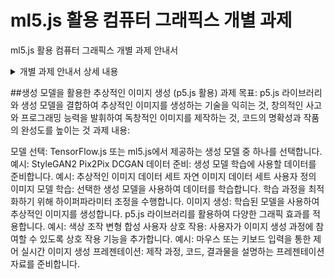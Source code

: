 # ml5.js 활용 컴퓨터 그래픽스 개별 과제

 ml5.js 활용 컴퓨터 그래픽스 개별 과제 안내서

<details>
 
 <summary>개별 과제 안내서 상세 내용</summary>
1. 개요



본 과제는 ml5.js 라이브러리를 활용하여 컴퓨터 그래픽스 효과를 구현하는 개별 과제입니다. ml5.js는 웹 브라우저에서 머신러닝 모델을 실행할 수 있도록 지원하는 JavaScript 라이브러리입니다. 

 

이 과제를 통해 학생들은 ml5.js 라이브러리의 다양한 기능을 활용하여 창의적인 컴퓨터 그래픽스 효과를 만들고, 머신러닝 기술과 컴퓨터 그래픽스의 결합을 경험하며, 문제 해결 능력과 창의력을 향상시킬 수 있습니다.

 

2. 목표

 

* ml5.js 라이브러리의 다양한 기능 활용법 익히기

* 창의적이고 흥미로운 컴퓨터 그래픽스 효과 구현

* 머신러닝 기술과 컴퓨터 그래픽스의 결합 경험

* 문제 해결 능력 및 창의력 향상

 

3. 과제 내용

 

1. 프로젝트 아이디어 선정:

 

    * ml5.js 라이브러리가 제공하는 다양한 기능들을 활용하여 창의적이고 흥미로운 컴퓨터 그래픽스 효과 아이디어를 선택합니다.

    * 예시:

        * 이미지 변형: 이미지 왜곡, 모자이크 효과, 스타일 변환

        * 애니메이션: 이미지 애니메이션, 3D 모델 애니메이션

        * 상호 작용: 웹캠 입력 활용, 터치 입력 활용

        * 창의적인 효과: 예술적 표현, 게임 효과

 

2. 프로젝트 계획 수립:

 

    * 선정된 아이디어를 구체적인 프로젝트 계획으로 작성합니다.

    * 프로젝트 계획에는 다음 내용이 포함되어야 합니다:

        * 프로젝트 목표 및 효과

        * 사용할 ml5.js 라이브러리 기능

        * 필요한 데이터 및 데이터 수집 방법

        * 개발 환경 및 도구

        * 예상 소요 시간

        * 평가 기준

 

3. 프로젝트 개발:

 

    * 프로젝트 계획에 따라 웹 기반 컴퓨터 그래픽스 애플리케이션을 개발합니다.

    * ml5.js 라이브러리의 다양한 기능을 활용하여 아이디어를 구현합니다.

    * 코드 작성 시 코드 가독성, 효율성, 보안성을 고려합니다.

 

4. 프로젝트 평가:

 

    * 완성된 웹 기반 컴퓨터 그래픽스 애플리케이션을 평가합니다.

    * 평가 기준은 다음과 같습니다:

        * 효과 완성도 및 시각적 매력

        * 코드 품질 및 디자인

        * 창의성 및 흥미도

        * 사용자 편의성 및 접근성

        * 발표 및 문서 작성

 

4. 평가 기준

 

* 효과 완성도 및 시각적 매력 (40%)

* 코드 품질 및 디자인 (30%)

* 창의성 및 흥미도 (20%)

* 사용자 편의성 및 접근성 (10%)

 

5. 참고 자료

 

* ml5.js 공식 웹사이트: [https://ml5js.org/](https://ml5js.org/)

* ml5.js 튜토리얼: [https://learn.ml5js.org/](https://learn.ml5js.org/)

* ml5.js 예제 코드: [https://github.com/ml5js](https://github.com/ml5js)

* 컴퓨터 그래픽스 관련 온라인 강좌 및 자료

 

6. 추가 정보

 

* 본 과제는 학습 목적이며, 상업적 목적으로 사용될 수 없습니다.

* 개인 정보 보호에 유의하여 작업해야 합니다.

* 궁금한 점은 담당 교수에게 문의하십시오.

 

7. 성공적인 개별 과제를 위한 팁

 

* 명확한 목표 설정

* 철저한 계획 수립

* 적극적인 정보 검색 및 학습

* 지속적인 노력 및 문제 해결 능력

* 창의적 사고방식 및 아이디어 발굴

* 적절한 도구 및 라이브러리 활용

* 코드

 

[제출]

1. github에 올린다. 링크를 제출한다.

2. 작성소감도 github에 올린다.
</details>


##생성 모델을 활용한 추상적인 이미지 생성 (p5.js 활용)
과제 목표: p5.js 라이브러리와 생성 모델을 결합하여 추상적인 이미지를 생성하는 기술을 익히는 것, 창의적인 사고와 프로그래밍 능력을 발휘하여 독창적인 이미지를 제작하는 것, 코드의 명확성과 작품의 완성도를 높이는 것
과제 내용:

모델 선택:
TensorFlow.js 또는 ml5.js에서 제공하는 생성 모델 중 하나를 선택합니다.
예시:
StyleGAN2
Pix2Pix
DCGAN
데이터 준비:
생성 모델 학습에 사용할 데이터를 준비합니다.
예시:
추상적인 이미지 데이터 세트
자연 이미지 데이터 세트
사용자 정의 이미지
모델 학습:
선택한 생성 모델을 사용하여 데이터를 학습합니다.
학습 과정을 최적화하기 위해 하이퍼파라미터 조정을 수행합니다.
이미지 생성:
학습된 모델을 사용하여 추상적인 이미지를 생성합니다.
p5.js 라이브러리를 활용하여 다양한 그래픽 효과를 적용합니다.
예시:
색상 조작
변형
합성
사용자 상호 작용:
사용자가 이미지 생성 과정에 참여할 수 있도록 상호 작용 기능을 추가합니다.
예시:
마우스 또는 키보드 입력을 통한 제어
실시간 이미지 생성
프레젠테이션:
제작 과정, 코드, 결과물을 설명하는 프레젠테이션 자료를 준비합니다.

























